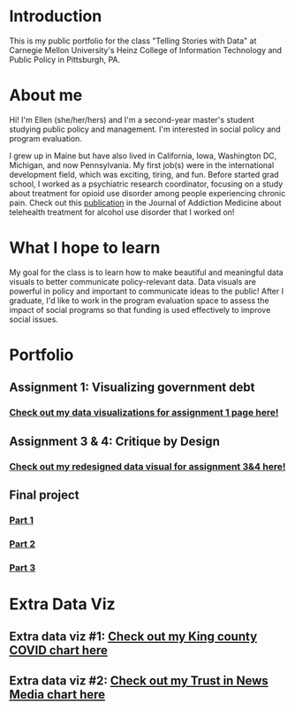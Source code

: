 # Introduction
This is my public portfolio for the class "Telling Stories with Data" at Carnegie Mellon University's Heinz College of Information Technology and Public Policy in Pittsburgh, PA.

# About me
Hi! I'm Ellen (she/her/hers) and I'm a second-year master's student studying public policy and management. I'm interested in social policy and program evaluation.

I grew up in Maine but have also lived in California, Iowa, Washington DC, Michigan, and now Pennsylvania. My first job(s) were in the international development field, which was exciting, tiring, and fun. Before started grad school, I worked as a psychiatric research coordinator, focusing on a study about treatment for opioid use disorder among people experiencing chronic pain. Check out this [publication](https://journals.lww.com/journaladdictionmedicine/abstract/9900/telehealth_delivered_psychotherapy_for_the.217.aspx) in the Journal of Addiction Medicine about telehealth treatment for alcohol use disorder that I worked on!

# What I hope to learn
My goal for the class is to learn how to make beautiful and meaningful data visuals to better communicate policy-relevant data. Data visuals are powerful in policy and important to communicate ideas to the public! After I graduate, I'd like to work in the program evaluation space to assess the impact of social programs so that funding is used effectively to improve social issues.

# Portfolio
## Assignment 1: Visualizing government debt
### [Check out my data visualizations for assignment 1 page here!](dataviz2.md)


## Assignment 3 & 4: Critique by Design
### [Check out my redesigned data visual for assignment 3&4 here!](assign3-4.md)


## Final project
### [Part 1](final_pt_1.md) 

### [Part 2](final_pt_2.md)

### [Part 3](final_pt_3.md)


# Extra Data Viz

## Extra data viz #1: [Check out my King county COVID chart here](king-county-demo.md)

## Extra data viz #2: [Check out my Trust in News Media chart here](trust_in_media.md)
